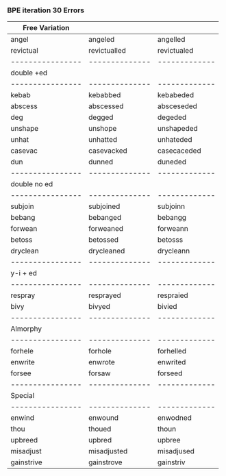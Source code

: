 ### BPE iteration 30 Errors
| Free Variation |              |             |
|----------------|--------------|-------------|
| angel          | angeled      | angelled    |
| revictual      | revictualled | revictualed |
|----------------|--------------|-------------|
| double +ed     |              |             |
|----------------|--------------|-------------|
| kebab          | kebabbed     | kebabeded   |
| abscess        | abscessed    | absceseded  |
| deg            | degged       | degeded     |
| unshape        | unshope      | unshapeded  |
| unhat          | unhatted     | unhateded   |
| casevac        | casevacked   | casecaceded |
| dun            | dunned       | duneded     |
|----------------|--------------|-------------|
| double no ed   |              |             |
|----------------|--------------|-------------|
| subjoin        | subjoined    | subjoinn    |
| bebang         | bebanged     | bebangg     |
| forwean        | forweaned    | forweann    |
| betoss         | betossed     | betosss     |
| dryclean       | drycleaned   | drycleann   |
|----------------|--------------|-------------|
| y-i + ed       |              |             |
|----------------|--------------|-------------|
| respray        | resprayed    | respraied   |
| bivy           | bivyed       | bivied      |
|----------------|--------------|-------------|
| Almorphy       |              |             |
|----------------|--------------|-------------|
| forhele        | forhole      | forhelled   |
| enwrite        | enwrote      | enwrited    |
| forsee         | forsaw       | forseed     |
|----------------|--------------|-------------|
| Special        |              |             |
|----------------|--------------|-------------|
| enwind         | enwound      | enwodned    |
| thou           | thoued       | thoun       |
| upbreed        | upbred       | upbree      |
| misadjust      | misadjusted  | misadjused  |
| gainstrive     | gainstrove   | gainstriv   |
